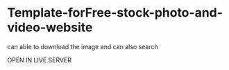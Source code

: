 # Template-forFree-stock-photo-and-video-website
can able to download the image and can also search



OPEN IN LIVE SERVER
